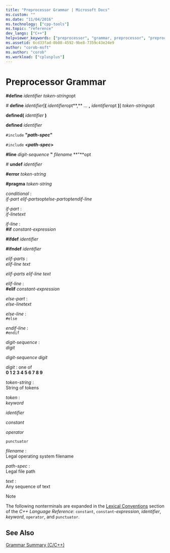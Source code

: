 ```yaml
---
title: "Preprocessor Grammar | Microsoft Docs"
ms.custom: ""
ms.date: "11/04/2016"
ms.technology: ["cpp-tools"]
ms.topic: "reference"
dev_langs: ["C++"]
helpviewer_keywords: ["preprocessor", "grammar, preprocessor", "preprocessor, grammar"]
ms.assetid: 6cd33fad-0b08-4592-9be8-7359c43e24e9
author: "corob-msft"
ms.author: "corob"
ms.workload: ["cplusplus"]
---
```

# Preprocessor Grammar
**#define**  *identifier* *token-string*opt  
  
*#* **define**  *identifier*[**(** *identifier*opt**,** *...* **,** *identifier*opt **)**] *token-string*opt  
  
**defined(**  *identifier* **)**  
  
**defined**  *identifier*  
  
`#include` **"***path-spec***"**  
  
`#include` **\<***path-spec***>**  
  
**#line**  *digit-sequence*  **"** *filename* **"**opt  
  
*#* **undef**  *identifier*  
  
**#error**  *token-string*  
  
**#pragma**  *token-string*  
  
*conditional* :  
*if-part elif-parts*opt*else-part*opt*endif-line*  
  
*if-part* :  
*if-linetext*  
  
*if-line* :  
**#if**  *constant-expression*  
  
**#ifdef**  *identifier*  
  
**#ifndef**  *identifier*  
  
*elif-parts* :  
*elif-line text*  
  
*elif-parts elif-line text*  
  
*elif-line* :  
**#elif**  *constant-expression*  
  
*else-part* :  
*else-linetext*  
  
*else-line* :  
`#else`  
  
*endif-line* :  
`#endif`  
  
*digit-sequence* :  
*digit*  
  
*digit-sequence digit*  
  
*digit* : one of  
**0 1 2 3 4 5 6 7 8 9**  
  
*token-string* :  
String of tokens  
  
*token* :  
*keyword*  
  
*identifier*  
  
*constant*  
  
*operator*  
  
`punctuator`  
  
*filename* :  
Legal operating system filename  
  
*path-spec* :  
Legal file path  
  
*text* :  
Any sequence of text  
  
> [!NOTE]
> The following nonterminals are expanded in the [Lexical Conventions](../cpp/lexical-conventions.md) section of the *C++ Language Reference*: `constant`, `constant`-*expression*, *identifier*, *keyword*, `operator`, and `punctuator`.  
  
## See Also  
 
[Grammar Summary (C/C++)](../preprocessor/grammar-summary-c-cpp.md)
